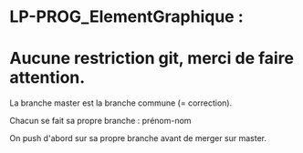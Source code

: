 # LP-PROG_ElementGraphique :

# Aucune restriction git, merci de faire attention.

La branche master est la branche commune (= correction).

Chacun se fait sa propre branche : prénom-nom

On push d'abord sur sa propre branche avant de merger sur master.